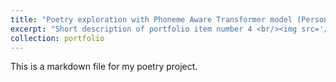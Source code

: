 ```yaml
---
title: "Poetry exploration with Phoneme Aware Transformer model (Personal Project)"
excerpt: "Short description of portfolio item number 4 <br/><img src='/images/500x300.png'>"
collection: portfolio
---
```


This is a markdown file for my poetry project. 

